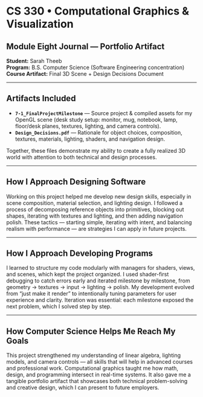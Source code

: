 # CS 330 • Computational Graphics & Visualization  
## Module Eight Journal — Portfolio Artifact  

**Student:** Sarah Theeb  
**Program:** B.S. Computer Science (Software Engineering concentration)  
**Course Artifact:** Final 3D Scene + Design Decisions Document  

---

##  Artifacts Included  
- **`7-1_FinalProjectMilestone`** — Source project & compiled assets for my OpenGL scene (desk study setup: monitor, mug, notebook, lamp, floor/desk planes, textures, lighting, and camera controls).  
- **`Design_Decisions.pdf`** — Rationale for object choices, composition, textures, materials, lighting, shaders, and navigation design.  

Together, these files demonstrate my ability to create a fully realized 3D world with attention to both technical and design processes.  

---

##  How I Approach Designing Software  
Working on this project helped me develop new design skills, especially in scene composition, material selection, and lighting design. I followed a process of decomposing reference objects into primitives, blocking out shapes, iterating with textures and lighting, and then adding navigation polish. These tactics — starting simple, iterating with intent, and balancing realism with performance — are strategies I can apply in future projects.  

---

## How I Approach Developing Programs  
I learned to structure my code modularly with managers for shaders, views, and scenes, which kept the project organized. I used shader-first debugging to catch errors early and iterated milestone by milestone, from geometry → textures → input → lighting → polish. My development evolved from “just make it render” to intentionally tuning parameters for user experience and clarity. Iteration was essential: each milestone exposed the next problem, which I solved step by step.  

---

##  How Computer Science Helps Me Reach My Goals  
This project strengthened my understanding of linear algebra, lighting models, and camera controls — all skills that will help in advanced courses and professional work. Computational graphics taught me how math, design, and programming intersect in real-time systems. It also gave me a tangible portfolio artifact that showcases both technical problem-solving and creative design, which I can present to future employers.  

